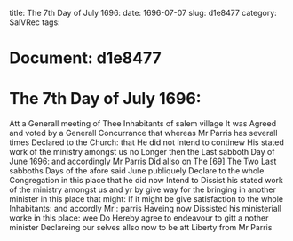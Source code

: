 title: The 7th Day of July 1696:
date: 1696-07-07
slug: d1e8477
category: SalVRec
tags: 




# Document: d1e8477


# The 7th Day of July 1696:

Att a Generall meeting of Thee Inhabitants of salem village It was Agreed and voted by a Generall Concurrance that whereas Mr Parris has severall times Declared to the Church: that He did not Intend to continew His stated work of the ministry amongst us no Longer then the Last sabboth Day of June 1696: and accordingly Mr Parris Did allso on The [69] The Two Last sabboths Days of the afore said June publiquely Declare to the whole Congregation in this place that he did now Intend to Dissist his stated work of the ministry amongst us and yr by give way for the bringing in another minister in this place that might: If it might be give satisfaction to the whole Inhabitants: and accordly Mr : parris Haveing now Dissisted his ministeriall worke in this place: wee Do Hereby agree to endeavour to gitt a nother minister Declareing our selves allso now to be att Liberty from Mr Parris
